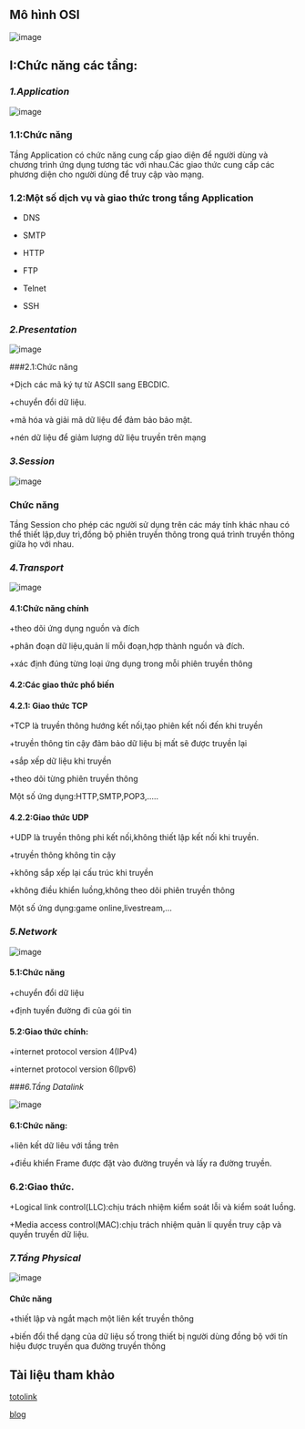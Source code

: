 ﻿## **Mô hình OSI**

![image](https://www.totolink.vn/public/uploads/img_article/mohinhosilagichucnangcuacactanggiaothuctrongmohinhosi.png)
## **I:Chức năng các tầng:**

### *1.Application*
![image](https://www.totolink.vn/public/uploads/img_article/mohinhosilagichucnangcuacactanggiaothuctrongmohinhosipresentationlayer.png)
### 1.1:Chức năng

Tầng Application có chức năng cung cấp giao diện để người dùng và 
 chương trình ứng dụng tương tác với nhau.Các giao thức cung cấp
các phương diện cho người dùng để truy cập vào mạng. 

### 1.2:Một số dịch vụ và giao thức trong tầng Application

+ DNS

+ SMTP

+ HTTP

+ FTP

+ Telnet

+ SSH
 
### *2.Presentation*

![image](https://www.totolink.vn/public/uploads/img_article/mohinhosilagichucnangcuacactanggiaothuctrongmohinhosipresentationlayer.png)

###2.1:Chức năng 

+Dịch các mã ký tự từ ASCII sang EBCDIC.

+chuyển đổi dữ liệu.

+mã hóa và giải mã dữ liệu để đảm bảo bảo mật.

+nén dữ liệu để giảm lượng dữ liệu truyền trên mạng

### *3.Session*

![image](https://www.totolink.vn/public/uploads/img_article/mohinhosilagichucnangcuacactanggiaothuctrongmohinhosisessionlayer.png)

### Chức năng

Tầng Session cho phép các người sử dụng trên các máy tính khác nhau có thể thiết lập,duy trì,đồng bộ phiên truyền thông  trong quá trình truyền thông giữa họ với nhau.

### *4.Transport*

![image](https://www.totolink.vn/public/uploads/img_article/mohinhosilagichucnangcuacactanggiaothuctrongmohinhositransportlayer.png)

#### 4.1:Chức năng chính

+theo dõi ứng dụng nguồn và đích

+phân đoạn dữ liệu,quản lí mỗi đoạn,hợp thành nguồn và đích.

+xác định đúng từng loại ứng dụng trong mỗi phiên truyền thông
	
#### 4.2:Các giao thức phổ biến

#### 4.2.1: Giao thức TCP

+TCP là truyền thông hướng kết nối,tạo phiên kết nối đến khi truyền

+truyền thông tin cậy đảm bảo dữ liệu bị mất sẽ được truyền lại

+sắp xếp dữ liệu khi truyền

+theo dõi từng phiên truyền thông

Một số ứng dụng:HTTP,SMTP,POP3,.....


#### 4.2.2:Giao thức UDP
+UDP là truyền thông phi kết nối,không thiết lập kết nối khi truyền.

+truyền thông không tin cậy

+không sắp xếp lại cấu trúc khi truyền

+không điều khiển luồng,không theo dõi phiên truyền thông

Một số ứng dụng:game online,livestream,...


### *5.Network*

![image](https://www.totolink.vn/public/uploads/img_article/mohinhosilagichucnangcuacactanggiaothuctrongmohinhosinetworklayer.png)

#### 5.1:Chức năng

+chuyển đổi dữ liệu

+định tuyến đường đi của gói tin

#### 5.2:Giao thức chính:

+internet protocol version 4(IPv4)

+internet protocol version 6(Ipv6)

###*6.Tầng Datalink*

![image](https://www.totolink.vn/public/uploads/img_article/mohinhosilagichucnangcuacactanggiaothuctrongmohinhosidatalinklayer.png)

#### 6.1:Chức năng:
+liên kết dữ liêu với tầng trên

+điều khiển Frame được đặt vào đường truyền và lấy ra đường truyền.

### 6.2:Giao thức.
+Logical link control(LLC):chịu trách nhiệm kiểm soát lỗi và kiểm soát luồng.

+Media access control(MAC):chịu trách nhiệm quản lí quyền truy cập và quyền truyền dữ liệu.

### *7.Tầng Physical*

![image](https://www.totolink.vn/public/uploads/img_article/mohinhosilagichucnangcuacactanggiaothuctrongmohinhosiphysicallayer.png)

#### Chức năng
+thiết lập và ngắt mạch một liên kết truyền thông

+biến đổi thể dạng của dữ liệu số trong thiết bị người dùng đồng bộ với tín hiệu được truyền qua đường truyền thông

## Tài liệu tham khảo

[totolink](https://www.totolink.vn/article/136-mo-hinh-osi-la-gi-chuc-nang-cua-cac-tang-giao-thuc-trong-mo-hinh-osi.html)

[blog](https://www.bmc.com/blogs/osi-model-7-layers/)







